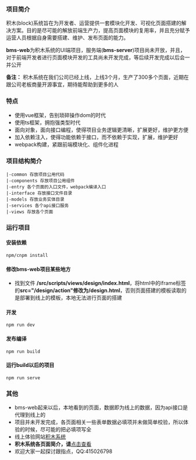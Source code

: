 ### 项目简介

积木(block)系统旨在为开发者、运营提供一套模块化开发、可视化页面搭建的解决方案。目的是尽可能的解放前端生产力，提高页面模块的复用率，并且充分赋予运营人员根据自身需要搭建、维护、发布页面的能力。

**bms-web**为积木系统的UI端项目，服务端(**bms-server**)项目尚未开放，并且，对于前端开发者进行页面模块开发的工具尚未开发完成，等后续开发完成以后会一并公开

**备注：** 积木系统在我们公司已经上线，上线3个月，生产了300多个页面，近期在跟公司老板商量开源事宜，期待能帮助到更多的人

### 特点

- 使用vue框架，告别琐碎操作dom的时代
- 使用ts框架，拥抱强类型时代
- 面向对象，面向接口编程，使得项目业务逻辑更清晰，扩展更好，维护更方便
- 加入依赖注入，使得功能依赖于接口，而不依赖于实现，扩展，维护更好
- webpack构建，紧跟前端模块化、组件化进程

### 项目结构简介

```
|-common 存放项目公用代码
|-components 存放项目公用组件
|-entry 各个页面的入口文件，webpack编译入口
|-interface 存放接口文件目录
|-models 存放业务实体目录
|-services 各个api接口服务
|-views 存放各个页面
```

### 运行项目

#### 安装依赖

```
npm/cnpm install
```

#### 修改bms-web项目某些地方

- 找到文件 **/src/scripts/views/design/index.html**，将html中的iframe标签的**src="/design/action"**修改为**/design.html**，否则页面搭建的模板读取的是部署到线上的模板，本地无法进行页面的搭建

#### 开发

```
npm run dev
```

#### 发布编译

```
npm run build
```
#### 运行build以后的项目

```
npm run serve
```
### 其他

- bms-web起来以后，本地看到的页面，数据即为线上的数据，因为api接口是代理到线上的
- 项目并未开发完成，各页面相关一些表单数据必填项并未做简单校验，所以体验的时候，尽可能的把必填项写全
- 线上体验网站[积木系统](http://www.51qututu.com)
- **积木系统各页面简介，请**[点击查看](https://github.com/ljcheibao/bms-web/blob/master/docs/introduce.md)
- 欢迎大家一起探讨跟指点，QQ:415026798

